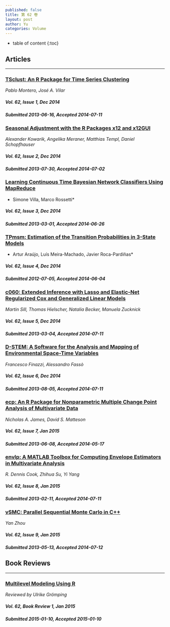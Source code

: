 ```yaml
---
published: false
title: 第 62 卷
layout: post
author: Yu
categories: Volume
---
```


* table of content
{:toc}

## Articles

***

### [TSclust: An R Package for Time Series Clustering](/jstatsoft/v62/i01.html)

*Pablo Montero, José A. Vilar*

##### Vol. 62, Issue 1, Dec 2014

##### Submitted 2013-06-16, Accepted 2014-07-11

### [Seasonal Adjustment with the R Packages x12 and x12GUI](/jstatsoft/v62/i02.html)

*Alexander Kowarik, Angelika Meraner, Matthias Templ, Daniel Schopfhauser*

##### Vol. 62, Issue 2, Dec 2014

##### Submitted 2013-07-30, Accepted 2014-07-02

### [Learning Continuous Time Bayesian Network Classifiers Using MapReduce](/jstatsoft/v62/i03.html)

* Simone Villa, Marco Rossetti*

##### Vol. 62, Issue 3, Dec 2014

##### Submitted 2013-03-01, Accepted 2014-06-26

### [TPmsm: Estimation of the Transition Probabilities in 3-State Models](/jstatsoft/v62/i04.html)

* Artur Araújo, Luís Meira-Machado, Javier Roca-Pardiñas*

##### Vol. 62, Issue 4, Dec 2014

##### Submitted 2012-07-05, Accepted 2014-06-04

### [c060: Extended Inference with Lasso and Elastic-Net Regularized Cox and Generalized Linear Models](/jstatsoft/v62/i05.html)

*Martin Sill, Thomas Hielscher, Natalia Becker,  Manuela Zucknick*

##### Vol. 62, Issue 5, Dec 2014

##### Submitted 2013-03-04, Accepted 2014-07-11

### [D-STEM: A Software for the Analysis and Mapping of Environmental Space-Time Variables](/jstatsoft/v62/i06.html)

*Francesco Finazzi, Alessandro Fassò*

##### Vol. 62, Issue 6, Dec 2014

##### Submitted 2013-08-05, Accepted 2014-07-11

### [ecp: An R Package for Nonparametric Multiple Change Point Analysis of Multivariate Data](/jstatsoft/v62/i07.html)

*Nicholas A. James, David S. Matteson*

##### Vol. 62, Issue 7, Jan 2015

##### Submitted 2013-06-08, Accepted 2014-05-17

### [envlp: A MATLAB Toolbox for Computing Envelope Estimators in Multivariate Analysis](/jstatsoft/v62/i08.html)

*R. Dennis Cook, Zhihua Su, Yi Yang*

##### Vol. 62, Issue 8, Jan 2015

##### Submitted 2013-02-11, Accepted 2014-07-11

### [vSMC: Parallel Sequential Monte Carlo in C++](/jstatsoft/v62/i09.html)

*Yan Zhou*

##### Vol. 62, Issue 9, Jan 2015

##### Submitted 2013-05-13, Accepted 2014-07-12

## Book Reviews

***

### [Multilevel Modeling Using R](/jstatsoft/v62/b01.html)

*Reviewed by Ulrike Grömping*

##### Vol. 62, Book Review 1, Jan 2015

##### Submitted 2015-01-10, Accepted 2015-01-10

